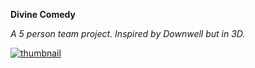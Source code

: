 __Divine Comedy__

*A 5 person team project. Inspired by Downwell but in 3D.*

[![thumbnail](http://lorempixel.com/400/200/)](DivineComedy.html)

